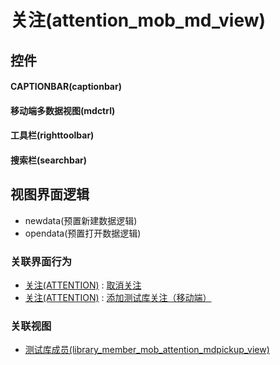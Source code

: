 # 关注(attention_mob_md_view)  <!-- {docsify-ignore-all} -->



## 控件
#### CAPTIONBAR(captionbar)
#### 移动端多数据视图(mdctrl)
#### 工具栏(righttoolbar)
#### 搜索栏(searchbar)

## 视图界面逻辑
  * newdata(预置新建数据逻辑)
  * opendata(预置打开数据逻辑)


### 关联界面行为
  * [关注(ATTENTION)](module/Base/attention) : [取消关注](module/Base/attention#界面行为)
  * [关注(ATTENTION)](module/Base/attention) : [添加测试库关注（移动端）](module/Base/attention#界面行为)

### 关联视图
  * [测试库成员(library_member_mob_attention_mdpickup_view)](app/view/library_member_mob_attention_mdpickup_view)

<script>
 const { createApp } = Vue
  createApp({
    data() {
      return {

      }
    }
  }).use(ElementPlus).mount('#app')
</script>